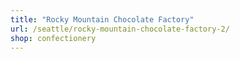 ```yaml
---
title: "Rocky Mountain Chocolate Factory"
url: /seattle/rocky-mountain-chocolate-factory-2/
shop: confectionery
---
```

